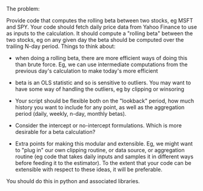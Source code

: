 The problem: 

Provide code that computes the rolling beta between two stocks, eg 
MSFT and SPY.  Your code should fetch daily price data from Yahoo 
Finance to use as inputs to the calculation.  It should compute a 
"rolling beta" between the two stocks, eg on any given day the beta 
should be computed over the trailing N-day period.  Things to think 
about: 

* when doing a rolling beta, there are more efficient ways of doing 
   this than brute force.  Eg, we can use intermediate computations 
   from the previous day's calculation to make today's more efficient 

* beta is an OLS statistic and so is sensitive to outliers.  You may 
   want to have some way of handling the outliers, eg by clipping or 
   winsoring 

* Your script should be flexible both on the "lookback" period, how 
   much history you want to include for any point, as well as the 
   aggregation period (daily, weekly, n-day, monthly betas). 

* Consider the intercept or no-intercept formulations.  Which is more 
   desirable for a beta calculation? 

* Extra points for making this modular and extensible.  Eg, we might 
   want to "plug in" our own clipping routine, or data source, or 
   aggregation routine (eg code that takes daily inputs and samples it 
   in different ways before feeding it to the estimator).  To the 
   extent that your code can be extensible with respect to these ideas, 
   it will be preferable. 

You should do this in python and associated libraries.